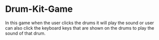 # Drum-Kit-Game
In this game when the user clicks the drums it will play the sound or user can also click the keyboard keys that are shown on the drums to play the sound of that drum.
